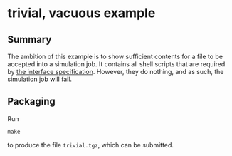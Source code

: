 # trivial, vacuous example

## Summary

The ambition of this example is to show sufficient contents for a file to be
accepted into a simulation job. It contains all shell scripts that are required
by [the interface specification](
https://kuaikai.readthedocs.io/en/latest/interface.html). However, they do
nothing, and as such, the simulation job will fail.

## Packaging

Run

    make

to produce the file `trivial.tgz`, which can be submitted.
